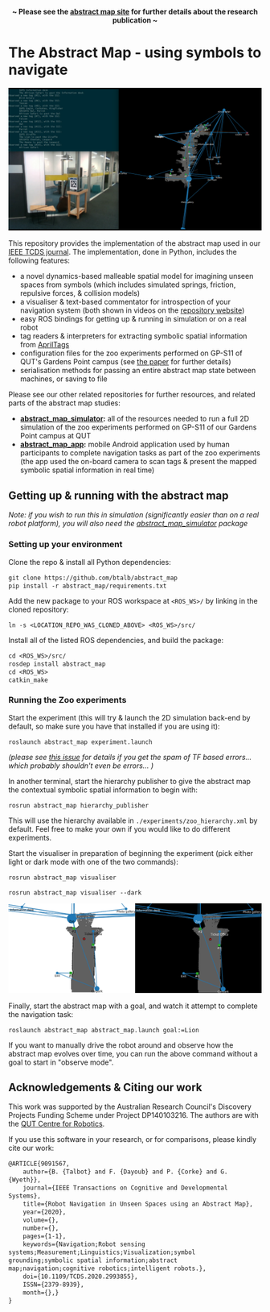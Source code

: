 <p align=center><strong>~ Please see the <a href="https://btalb.github.io/abstract_map/">abstract map site</a> for further details about the research publication ~</strong></p>

# The Abstract Map - using symbols to navigate 

![The abstract map in action](./docs/assets/images/abstract_map_in_action.png)

This repository provides the implementation of the abstract map used in our [IEEE TCDS journal](https://doi.org/10.1109/TCDS.2020.2993855). The implementation, done in Python, includes the following features:

- a novel dynamics-based malleable spatial model for imagining unseen spaces from symbols (which includes simulated springs, friction, repulsive forces, & collision models)
- a visualiser & text-based commentator for introspection of your navigation system (both shown in videos on the [repository website](https://btalb.github.io/abstract_map/))
- easy ROS bindings for getting up & running in simulation or on a real robot
- tag readers & interpreters for extracting symbolic spatial information from [AprilTags](http://wiki.ros.org/apriltag_ros) 
- configuration files for the zoo experiments performed on GP-S11 of QUT's Gardens Point campus (see [the paper](https://doi.org/10.1109/TCDS.2020.2993855) for further details)
- serialisation methods for passing an entire abstract map state between machines, or saving to file

Please see our other related repositories for further resources, and related parts of the abstract map studies:
- **[abstract_map_simulator](https://github.com/btalb/abstract_map_simulator):** all of the resources needed to run a full 2D simulation of the zoo experiments performed on GP-S11 of our Gardens Point campus at QUT
- **[abstract_map_app](https://github.com/btalb/abstract_map_app):** mobile Android application used by human participants to complete navigation tasks as part of the zoo experiments (the app used the on-board camera to scan tags & present the mapped symbolic spatial information in real time) 

## Getting up & running with the abstract map

*Note: if you wish to run this in simulation (significantly easier than on a real robot platform), you will also need the [abstract_map_simulator](https://github.com/btalb/abstract_map_simulator) package*

### Setting up your environment

Clone the repo & install all Python dependencies:
```
git clone https://github.com/btalb/abstract_map
pip install -r abstract_map/requirements.txt
```

Add the new package to your ROS workspace at `<ROS_WS>/` by linking in the cloned repository:
```
ln -s <LOCATION_REPO_WAS_CLONED_ABOVE> <ROS_WS>/src/
```

Install all of the listed ROS dependencies, and build the package:
```
cd <ROS_WS>/src/
rosdep install abstract_map
cd <ROS_WS>
catkin_make
```

### Running the Zoo experiments

Start the experiment (this will try & launch the 2D simulation back-end by default, so make sure you have that installed if you are using it):
```
roslaunch abstract_map experiment.launch
```
*(please see [this issue](https://github.com/btalb/abstract_map_simulator/issues/1) for details if you get the spam of TF based errors... which probably shouldn't even be errors... )*

In another terminal, start the hierarchy publisher to give the abstract map the contextual symbolic spatial information to begin with:
```
rosrun abstract_map hierarchy_publisher
```
This will use the hierarchy available in `./experiments/zoo_hierarchy.xml` by default. Feel free to make your own if you would like to do different experiments.

Start the visualiser in preparation of beginning the experiment (pick either light or dark mode with one of the two commands):
```
rosrun abstract_map visualiser
```
```
rosrun abstract_map visualiser --dark
```
![Visualise the abstract map with dark or light colours](./docs/assets/images/abstract_map_light_vs_dark.png)

Finally, start the abstract map with a goal, and watch it attempt to complete the navigation task:
```
roslaunch abstract_map abstract_map.launch goal:=Lion
```
If you want to manually drive the robot around and observe how the abstract map evolves over time, you can run the above command without a goal to start in "observe mode".

## Acknowledgements & Citing our work

This work was supported by the Australian Research Council's Discovery Projects Funding Scheme under Project DP140103216. The authors are with the [QUT Centre for Robotics](https://research.qut.edu.au/qcr/).

If you use this software in your research, or for comparisons, please kindly cite our work:

```
@ARTICLE{9091567,  
    author={B. {Talbot} and F. {Dayoub} and P. {Corke} and G. {Wyeth}},  
    journal={IEEE Transactions on Cognitive and Developmental Systems},   
    title={Robot Navigation in Unseen Spaces using an Abstract Map},   
    year={2020},  
    volume={},  
    number={},  
    pages={1-1},
    keywords={Navigation;Robot sensing systems;Measurement;Linguistics;Visualization;symbol grounding;symbolic spatial information;abstract map;navigation;cognitive robotics;intelligent robots.},
    doi={10.1109/TCDS.2020.2993855},
    ISSN={2379-8939},
    month={},}
}
```
